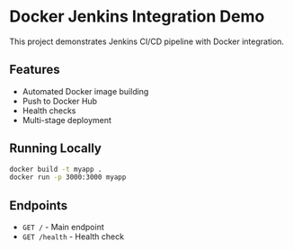 # Docker Jenkins Integration Demo

This project demonstrates Jenkins CI/CD pipeline with Docker integration.

## Features
- Automated Docker image building
- Push to Docker Hub
- Health checks
- Multi-stage deployment

## Running Locally
```bash
docker build -t myapp .
docker run -p 3000:3000 myapp
```

## Endpoints
- `GET /` - Main endpoint
- `GET /health` - Health check